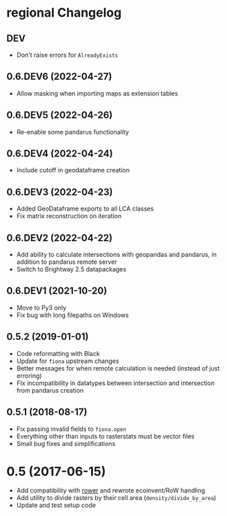 # regional Changelog

## DEV

* Don't raise errors for `AlreadyExists`

## 0.6.DEV6 (2022-04-27)

* Allow masking when importing maps as extension tables

## 0.6.DEV5 (2022-04-26)

* Re-enable some pandarus functionality

## 0.6.DEV4 (2022-04-24)

* Include cutoff in geodataframe creation

## 0.6.DEV3 (2022-04-23)

* Added GeoDataframe exports to all LCA classes
* Fix matrix reconstruction on iteration

## 0.6.DEV2 (2022-04-22)

* Add ability to calculate intersections with geopandas and pandarus, in addition to pandarus remote server
* Switch to Brightway 2.5 datapackages

## 0.6.DEV1 (2021-10-20)

* Move to Py3 only
* Fix bug with long filepaths on Windows

## 0.5.2 (2019-01-01)

* Code reformatting with Black
* Update for `fiona` upstream changes
* Better messages for when remote calculation is needed (instead of just erroring)
* FIx incompatibility in datatypes between intersection and intersection from pandarus creation

## 0.5.1 (2018-08-17)

* Fix passing invalid fields to `fiona.open`
* Everything other than inputs to rasterstats must be vector files
* Small bug fixes and simplifications

# 0.5 (2017-06-15)

* Add compatibility with [rower](https://github.com/PascalLesage/RoWer) and rewrote ecoinvent/RoW handling
* Add utility to divide rasters by their cell area (`density/divide_by_area`)
* Update and test setup code
